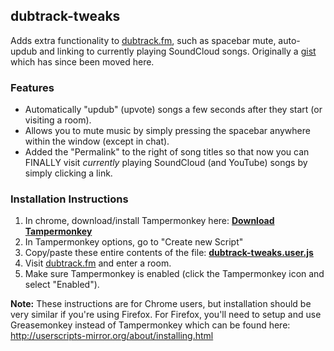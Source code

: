 ## dubtrack-tweaks

Adds extra functionality to [dubtrack.fm](https://www.dubtrack.fm), such as spacebar mute, auto-updub and linking to currently playing SoundCloud songs. Originally a [gist](https://gist.github.com/patricknelson/4b729ec234a35d4b8cc9) which has since been moved here.

### Features


 - Automatically "updub" (upvote) songs a few seconds after they start (or visiting a room).
 - Allows you to mute music by simply pressing the spacebar anywhere within the window (except in chat).
 - Added the "Permalink" to the right of song titles so that now you can FINALLY visit *currently*
   playing SoundCloud (and YouTube) songs by simply clicking a link.

### Installation Instructions

1. In chrome, download/install Tampermonkey here: **[Download Tampermonkey](https://chrome.google.com/webstore/detail/tampermonkey/dhdgffkkebhmkfjojejmpbldmpobfkfo?hl=en)**
2. In Tampermonkey options, go to "Create new Script"
3. Copy/paste these entire contents of the file: **[dubtrack-tweaks.user.js](https://rawgit.com/patricknelson/dubtrack-tweaks/master/dubtrack-tweaks.user.js )**
4. Visit [dubtrack.fm](https://www.dubtrack.fm) and enter a room.
5. Make sure Tampermonkey is enabled (click the Tampermonkey icon and select "Enabled").

**Note:** These instructions are for Chrome users, but installation should be very similar if you're using Firefox. For Firefox, you'll need to setup and use Greasemonkey instead of Tampermonkey which can be found here: http://userscripts-mirror.org/about/installing.html
